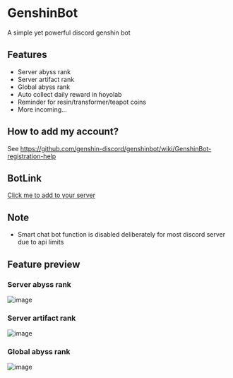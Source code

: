 # GenshinBot
A simple yet powerful discord genshin bot

## Features
* Server abyss rank
* Server artifact rank
* Global abyss rank
* Auto collect daily reward in hoyolab
* Reminder for resin/transformer/teapot coins
* More incoming...

## How to add my account?

See https://github.com/genshin-discord/genshinbot/wiki/GenshinBot-registration-help

## BotLink

[Click me to add to your server](https://discord.com/api/oauth2/authorize?client_id=988697044988334100&permissions=414464722944&scope=bot%20applications.commands)

## Note
* Smart chat bot function is disabled deliberately for most discord server due to api limits 

## Feature preview

### Server abyss rank
![image](https://user-images.githubusercontent.com/109652760/179929807-ad46fa6b-8d9d-4d45-95f9-1e4f7f472ef9.png)

### Server artifact rank
![image](https://user-images.githubusercontent.com/109652760/179930084-7a0e4022-fb25-4bee-b2c2-71b9359d0707.png)

### Global abyss rank
![image](https://user-images.githubusercontent.com/109652760/179930381-d49081b5-7016-4046-b8e5-aa62e054b736.png)

